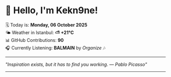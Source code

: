 # 👋 Hello, I'm Kekn9ne!

🗓️ Today is: **Monday, 06 October 2025**  
🌤️ Weather in Istanbul: **⛅️  +21°C**  
📊 GitHub Contributions: **90**  
🎧 Currently Listening: **BALMAIN** by *Organize* 🎶

---

_"Inspiration exists, but it has to find you working. — *Pablo Picasso*"_

---
